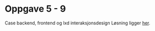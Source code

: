 # Oppgave 5 - 9
Case backend, frontend og lxd interaksjonsdesign
Løsning ligger [her](https://github.com/Systemutvikling2INK/Elsykkelutleie).
